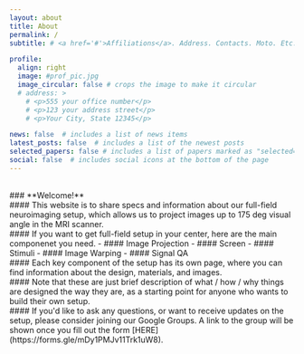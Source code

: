 ```yaml
---
layout: about
title: About
permalink: /
subtitle: # <a href='#'>Affiliations</a>. Address. Contacts. Moto. Etc.

profile:
  align: right
  image: #prof_pic.jpg
  image_circular: false # crops the image to make it circular
  # address: >
    # <p>555 your office number</p>
    # <p>123 your address street</p>
    # <p>Your City, State 12345</p>

news: false  # includes a list of news items
latest_posts: false  # includes a list of the newest posts
selected_papers: false # includes a list of papers marked as "selected={true}"
social: false  # includes social icons at the bottom of the page
---
```



<br>
### **Welcome!**

<br>
#### This website is to share specs and information about our full-field neuroimaging setup, which allows us to project images up to 175 deg visual angle in the MRI scanner. 

<br>
#### If you want to get full-field setup in your center, here are the main componenet you need. 
  - #### Image Projection
  - #### Screen
  - #### Stimuli
  - #### Image Warping
  - #### Signal QA

<br>
#### Each key component of the setup has its own page, where you can find information about the design, materials, and images. 

<br> 
#### Note that these are just brief description of what / how / why things are designed the way they are, as a starting point for anyone who wants to build their own setup.

<br>
#### If you'd like to ask any questions, or want to receive updates on the setup, please consider joining our Google Groups. A link to the group will be shown once you fill out the form [HERE](https://forms.gle/mDy1PMJv11Trk1uW8).   
